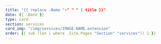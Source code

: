 ```yaml
---
title: "{{ replace .Name "-" " " | title }}"
date: {{ .Date }}
type: card
section: services
card_img: "/img/services/IMAGE-NAME.extension"
order: {{ sub (len ( where .Site.Pages "Section" "services")) 1 }}
---
```

